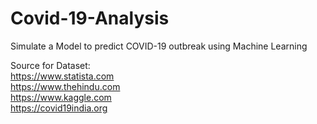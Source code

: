 # Covid-19-Analysis
Simulate a Model to predict COVID-19 outbreak using Machine Learning

 Source for Dataset:
    <br>
    https://www.statista.com
    <br>
    https://www.thehindu.com
    <br>
    https://www.kaggle.com
    <br>
    https://covid19india.org
